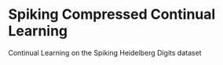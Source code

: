 # Spiking Compressed Continual Learning
Continual Learning on the Spiking Heidelberg Digits dataset
